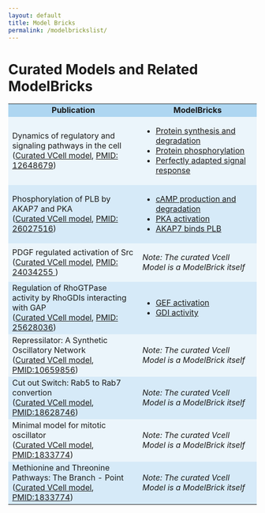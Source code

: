 ```yaml
---
layout: default
title: Model Bricks
permalink: /modelbrickslist/
---
```


# Curated Models and Related ModelBricks

<table cellpadding="10">
<tr>
     <td bgcolor="#AED6F1" align="center"><strong>Publication</strong>
     </td>
     <td bgcolor="#AED6F1" align="center"><strong>ModelBricks</strong>
     </td>
</tr>
<tr>
     <td bgcolor="#EBF5FB" border-spacing: 0 25px> Dynamics of regulatory and signaling pathways in the cell <br>
     (<a href="/CM_Tyson2003/">Curated VCell model</a>, 
      <a href="https://www.ncbi.nlm.nih.gov/pubmed/12648679">PMID: 12648679</a>)
     </td>
     <td bgcolor="#EBF5FB">
          <ul>
          <li><a href="/MB_ProteinSynthesisDegradation"> Protein synthesis and degradation</a></li>
          <li><a href="/MB_ProteinPhosphorylation/"> Protein phosphorylation</a></li>
          <li><a href="/MB_PerfectlyAdapted/"> Perfectly adapted signal response</a></li>
          </ul>
     </td>
</tr>
<tr>
     <td bgcolor="#D6EAF8">Phosphorylation of PLB by AKAP7 and PKA <br>
          (<a href="http://modelbricks.org/CM_AKAP7_complete/">Curated VCell model</a>,
          <a href="https://www.ncbi.nlm.nih.gov/pubmed/26027516">PMID: 26027516</a>)
     </td>
     <td bgcolor="#D6EAF8">
          <ul>
          <li><a href="/MB_cAMPproduction/">cAMP production and degradation</a></li>
          <li><a href="/MB_PKAactivation/">PKA activation </a></li>
          <li><a href="/MB_AKAP7_PLB/">AKAP7 binds PLB</a></li>
          </ul>
     </td>
</tr>
<tr>
     <td bgcolor="#EBF5FB">PDGF regulated activation of Src <br>
          (<a href="http://modelbricks.org/MB_PDGF_Src/">Curated VCell model</a>,
          <a href="https://www.ncbi.nlm.nih.gov/pubmed/24034255 ">PMID: 24034255 </a>)
     </td>
     <td bgcolor="#EBF5FB">
          <p><i> Note: The curated Vcell Model is a ModelBrick itself </i></p>
     </td>
</tr>
<tr>
     <td bgcolor="#D6EAF8"> Regulation of RhoGTPase activity by RhoGDIs interacting with GAP <br>
          (<a href="http://modelbricks.org/CM_RhoGTP_GDI/">Curated VCell model</a>,
          <a href="https://www.ncbi.nlm.nih.gov/pubmed/25628036">PMID: 25628036</a>)
     </td>
     <td bgcolor="#D6EAF8">
          <ul>
          <li><a href="/MB_RhoGTP_GEF_act/">GEF activation</a></li>
          <li><a href="/MB_RhoGTP_GDI_activity/">GDI activity</a></li>
          </ul>
     </td>
</tr>
<tr>
     <td bgcolor="#EBF5FB"> Repressilator: A Synthetic Oscillatory Network <br>
          (<a href="http://modelbricks.org/MB_Repressilator/">Curated VCell model</a>,
          <a href="https://www.ncbi.nlm.nih.gov/pubmed/10659856">PMID:10659856</a>)
     </td>
     <td bgcolor="#EBF5FB">
          <p><i> Note: The curated Vcell Model is a ModelBrick itself </i></p>
     </td>
</tr>
<tr>
     <td bgcolor="#D6EAF8"> Cut out Switch: Rab5 to Rab7 convertion <br>
          (<a href="http://modelbricks.org/MB_CuttSwitch/">Curated VCell model</a>,
          <a href="https://www.ncbi.nlm.nih.gov/pubmed/18628746">PMID:18628746</a>)
     </td>
     <td bgcolor="#D6EAF8">
          <p><i> Note: The curated Vcell Model is a ModelBrick itself </i></p>
     </td>
</tr>
<tr>
     <td bgcolor="#EBF5FB"> Minimal model for mitotic oscillator <br>
          (<a href="http://modelbricks.org/CM_MinMitOscil/">Curated VCell model</a>,
          <a href="https://www.ncbi.nlm.nih.gov/pubmed/1833774">PMID:1833774</a>)
     </td>
     <td bgcolor="#EBF5FB">
          <p><i> Note: The curated Vcell Model is a ModelBrick itself </i></p>
     </td>
</tr>
<tr>
     <td bgcolor="#D6EAF8"> Methionine and Threonine Pathways: The Branch - Point <br>
          (<a href="http://modelbricks.github.io/pages/MB_Met_Thr.md">Curated VCell model</a>,
          <a href="https://www.ncbi.nlm.nih.gov/pubmed/14622248">PMID:1833774</a>)
     </td>
     <td bgcolor="#D6EAF8">
          <p><i> Note: The curated Vcell Model is a ModelBrick itself </i></p>
     </td>
</tr>
</table>
